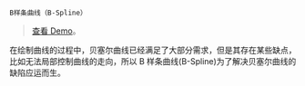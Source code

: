 `B样条曲线（B-Spline）`

> [查看 Demo](https://superjerryshen.github.io/b-spline-demos)。

在绘制曲线的过程中，贝塞尔曲线已经满足了大部分需求，但是其存在某些缺点，比如无法局部控制曲线的走向，所以 B 样条曲线(B-Spline)为了解决贝塞尔曲线的缺陷应运而生。
